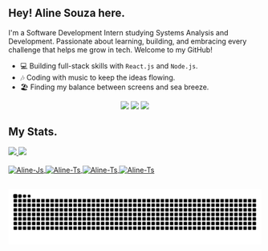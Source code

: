 
## Hey! Aline Souza here.

I'm a Software Development Intern studying Systems Analysis and Development.
Passionate about learning, building, and embracing every challenge that helps me grow in tech.
Welcome to my GitHub! 

- 💻 Building full-stack skills with `React.js` and `Node.js`.
- 🎶 Coding with music to keep the ideas flowing.
- 🏖️ Finding my balance between screens and sea breeze.
  
<div align="center">
  <a href="https://www.instagram.com/ei_alinesz/" target="_blank"><img src="https://img.shields.io/badge/Instagram-d75189?style=for-the-badge&logo=instagram&logoColor=white" target="_blank"></a> 
  <a href="https://www.linkedin.com/in/alinevsouzaa/" target="_blank"><img src="https://img.shields.io/badge/LinkedIn-ff8768?style=for-the-badge&logo=linkedin&logoColor=white" target="_blank"></a> 
  <a href="https://mailto:alinevitoriadesouza0@gmail.com" target="_blank"><img src="https://img.shields.io/badge/Gmail-f9f871?style=for-the-badge&logo=gmail&logoColor=white" target="_blank"></a> 
</div>

## My Stats.

<div>
  <a href="https://github.com/alinevsouza">
  <img height="180em" src="https://github-readme-stats.vercel.app/api?username=alinevsouza&show_icons=true&count_private=true&theme=synthwave"/>
  <img height="180em" src="https://github-readme-stats.vercel.app/api/top-langs/?username=alinevsouza&count_private=true&theme=synthwave"/>
</div>

<div style="display: inline_block"><br>
  <img align="center" alt="Aline-Js" height="40" width="30" src="https://cdn.jsdelivr.net/gh/devicons/devicon@latest/icons/javascript/javascript-plain.svg">
  <img align="center" alt="Aline-Ts" height="40" width="30" src="https://cdn.jsdelivr.net/gh/devicons/devicon@latest/icons/typescript/typescript-plain.svg">
  <img align="center" alt="Aline-Ts" height="40" width="30" src="https://cdn.jsdelivr.net/gh/devicons/devicon@latest/icons/html5/html5-plain.svg">
  <img align="center" alt="Aline-Ts" height="40" width="30" src="https://cdn.jsdelivr.net/gh/devicons/devicon@latest/icons/css3/css3-plain.svg">
</div>

##

<picture align="center">
  <source media="(prefers-color-scheme: dark)" srcset="https://raw.githubusercontent.com/alinevsouza/alinevsouza/output/github-contribution-grid-snake-dark.svg">
  <source media="(prefers-color-scheme: light)" srcset="https://raw.githubusercontent.com/alinevsouza/alinevsouza/output/github-contribution-grid-snake-dark.svg">
  <img align="center" alt="github contribution grid snake animation" src="https://raw.githubusercontent.com/alinevsouza/alinevsouza/output/github-contribution-grid-snake.svg">
</picture>


